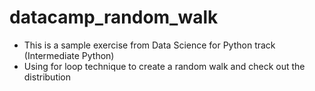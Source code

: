 # datacamp_random_walk <br>
- This is a sample exercise from Data Science for Python track (Intermediate Python) <br>
- Using for loop technique to create a random walk and check out the distribution
